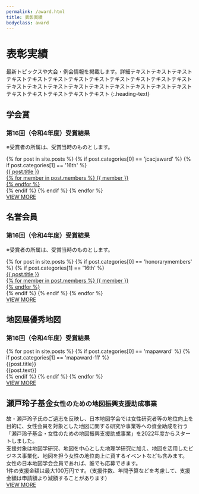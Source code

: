 ```yaml
---
permalink: /award.html
title: 表彰実績
bodyclass: award
---
```


# 表彰実績
最新トピックスや大会・例会情報を掲載します。詳細テキストテキストテキストテキストテキストテキストテキストテキストテキストテキストテキストテキストテキストテキストテキストテキストテキストテキストテキストテキストテキストテキストテキストテキストテキストテキスト
{:.heading-text}

<div class="top-section">
  <h2>学会賞</h2>
  <div class="award-heading">
    <h3>第16回（令和4年度）受賞結果</h3>
    <p>※受賞者の所属は、受賞当時のものとします。</p>
  </div>
  <div class="award-list">
    {% for post in site.posts %}
      {% if post.categories[0] == 'jcacjaward' %}
      {% if post.categories[1] == '16th' %}
      <div class="list-box">
        <a href="{{ post.url | relative_url }}" class="list-box-inner">
          <div class="box-icon"><img src="{{ site.baseurl }}{{ post.thumbnail }}" class="w-100" alt=""></div>
          <div class="box-title">{{ post.title }}</div>
          <div class="box-members">
            {% for member in post.members %}
            {{ member }}<br>
            {% endfor %}
          </div>
        </a>
      </div>
      {% endif %}
      {% endif %}
    {% endfor %}
  </div>
  <div class="back-to-top">
    <a href="{{'/jcacjaward.html' | relative_url}}">VIEW MORE</a>
  </div>
</div>

<div class="top-section">
  <h2>名誉会員</h2>
  <div class="award-heading">
    <h3>第16回（令和4年度）受賞結果</h3>
    <p>※受賞者の所属は、受賞当時のものとします。</p>
  </div>
  <div class="award-list">
    {% for post in site.posts %}
      {% if post.categories[0] == 'honorarymembers' %}
      {% if post.categories[1] == '16th' %}
      <div class="list-box">
        <a href="{{ post.url | relative_url }}" class="list-box-inner">
          <div class="box-icon"><img src="{{ site.baseurl }}{{ post.thumbnail }}" class="w-100" alt=""></div>
          <div class="box-title">{{ post.title }}</div>
          <div class="box-members">
            {% for member in post.members %}
            {{ member }}<br>
            {% endfor %}
          </div>
        </a>
      </div>
      {% endif %}
      {% endif %}
    {% endfor %}
  </div>
  <div class="back-to-top">
    <a href="{{'/honorarymemberaward.html' | relative_url}}">VIEW MORE</a>
  </div>
</div>

<div class="top-section">
  <h2>地図展優秀地図</h2>
  <div class="award-heading">
    <h3>第16回（令和4年度）受賞結果</h3>
  </div>
  <div class="award-list">
    {% for post in site.posts %}
      {% if post.categories[0] == 'mapaward' %}
      {% if post.categories[1] == 'mapaward-11' %}
      <div class="list-box">
        <div class="list-box-inner">
          <div class="box-map-title">{{post.title}}</div>
          <div class="box-map-image"><img src="{{ site.baseurl }}{{ post.thumbnail }}" alt=""></div>
          <div class="box-map-text">{{post.text}}</div>
        </div>
      </div>
      {% endif %}
      {% endif %}
    {% endfor %}
  </div>
  <div class="back-to-top">
    <a href="{{'/mapaward.html' | relative_url}}">VIEW MORE</a>
  </div>
</div>

<div class="top-section">
  <h2>瀬戸玲子基金<small>女性のための地図振興支援助成事業</small></h2>
  <div class="sr-row">
    <div class="sr-text">
      故・瀬戸玲子氏のご遺志を反映し、日本地図学会では女性研究者等の地位向上を目的に、女性会員を対象とした地図に関する研究や事業等への資金助成を行う「瀬戸玲子基金・女性のための地図振興支援助成事業」を2022年度からスタートしました。<br>
      支援対象は地図学研究、地図を中心とした地理学研究に加え、地図を活用したビジネス事業化、地図を担う女性の地位向上に資するイベントなども含みます。<br>
      女性の日本地図学会会員であれば、誰でも応募できます。<br>
      1件の支援金額は最大100万円です。（支援件数、年間予算などを考慮して、支援金額は申請額より減額することがあります）<br>
    </div>
    <div class="sr-image"><img src="{{ site.baseurl }}/assets/img/main/img_setoreiko.jpg" class="w-100" alt=""></div>
  </div>
  <div class="back-to-top">
    <a href="{{'/setoreiko-fund.html' | relative_url}}">VIEW MORE</a>
  </div>
</div>

